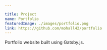 ```yaml
---

title: Project
name: Portfolio
featuredImage: ./images/portfolio.png
link: https://github.com/mohall42/portfolio
---
```


Portfolio website built using Gatsby.js. 